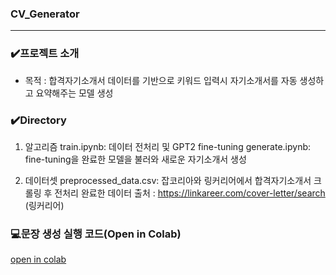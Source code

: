 ### CV_Generator
-------------------------------------------------------------------------------------------------------
### ✔️프로젝트 소개
- 목적 : 합격자기소개서 데이터를 기반으로 키워드 입력시 자기소개서를 자동 생성하고 요약해주는 모델 생성

### ✔️Directory
1. 알고리즘
train.ipynb: 데이터 전처리 및 GPT2 fine-tuning
generate.ipynb: fine-tuning을 완료한 모델을 불러와 새로운 자기소개서 생성

2. 데이터셋
preprocessed_data.csv: 잡코리아와 링커리어에서 합격자기소개서 크롤링 후 전처리 완료한 데이터
출처 : https://linkareer.com/cover-letter/search (링커리어)

### 💻문장 생성 실행 코드(Open in Colab)
[open in colab](https://colab.research.google.com/drive/1D5DCA-ulr_J_h6H12ZgcotHRfmIzSOBA?usp=sharing)
